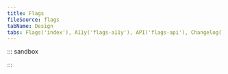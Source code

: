 ```yaml
---
title: Flags
fileSource: flags
tabName: Design
tabs: Flags('index'), A11y('flags-a11y'), API('flags-api'), Changelog('flags-changelog')
---
```


::: sandbox

<script lang="tsx">
import React from 'react';
import Flags, { iso2Name } from '@semcore/ui/flags';
import { Text } from '@semcore/ui/typography';
import { Flex } from '@semcore/ui/flex-box';

const Demo = () => (
  <Flex flexWrap>
    {Object.keys(iso2Name).map((name) => (
      <Flex direction='column' alignItems='center' p={5} key={name}>
        <Flags name={name as keyof typeof iso2Name} mb={2} />
        <Text style={{ textAlign: 'center' }} noWrap w={160}>
          {iso2Name[name]}
        </Text>
      </Flex>
    ))}
  </Flex>
);
</script>

:::


